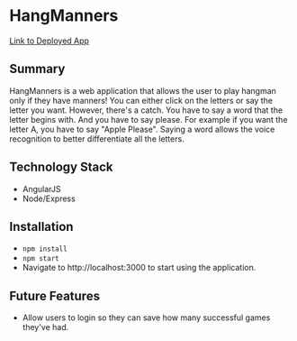 # HangManners
[Link to Deployed App](http://hangmanners.herokuapp.com)

## Summary 
HangManners is a web application that allows the user to play hangman only if they have manners! You can either click on the letters or say the letter you want. However, there's a catch. You have to say a word that the letter begins with. And you have to say please. For example if you want the letter A, you have to say "Apple Please". Saying a word allows the voice recognition to better differentiate all the letters.

## Technology Stack
- AngularJS  
- Node/Express

## Installation
- `npm install`
- `npm start`
- Navigate to http://localhost:3000 to start using the application.

## Future Features
- Allow users to login so they can save how many successful games they've had.